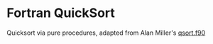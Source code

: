 # Fortran QuickSort
Quicksort via pure procedures, adapted from Alan Miller's [qsort.f90](https://jblevins.org/mirror/amiller/qsort.f90)
